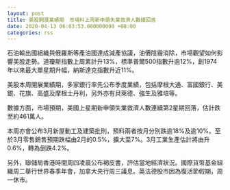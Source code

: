 ```yaml
---
layout: post
title: 美股開展業績期　市場料上周新申領失業救濟人數續回落
date: 2020-04-13 06:03:53.000000000 +08:00
categories: rss
---
```


石油輸出國組織與俄羅斯等產油國達成減產協議，油價陰霾消除，市場觀望如何影響美股走勢。道瓊斯指數上周累計升13%，標準普爾500指數升逾12%，創1974年以來最大單星期升幅，納斯達克指數升近11%。

美股本周開展業績期，多家銀行率先公布季度業績，包括摩根大通、富國銀行、美銀、花旗、高盛及摩根士丹利，另外亦有貝萊德、強生及雅培等。

數據方面，市場預期，美國上星期新申領失業救濟人數連續第2星期回落，估計跌至約461萬人。

本周亦會公布3月新屋動工及建築批則，預料兩者按月分別跌逾18%及逾10%。至於3月零售銷售預期跌幅由2月的0.5%，擴大至7%。3月工業生產估計將由升0.6%，轉為倒跌4.2%。

另外，聯儲局香港時間周四凌晨公布褐皮書，評估當地經濟狀況。國際貨幣基金組織周二舉行世界春季年會，加拿大央行周三議息。英法德股市因為復活節假期，周一休市。
